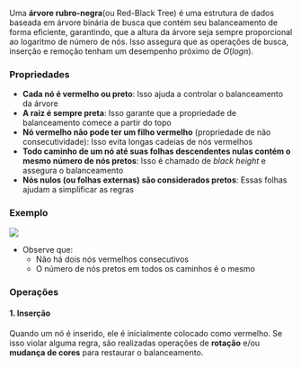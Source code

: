 Uma **árvore rubro-negra**(ou Red-Black Tree) é uma estrutura de dados baseada em árvore binária de busca que contém seu balanceamento de forma eficiente, garantindo, que a altura da árvore seja sempre proporcional ao logaritmo de número de nós. Isso assegura que as operações de busca, inserção e remoção tenham um desempenho próximo de $O(log n)$.

### Propriedades
- **Cada nó é vermelho ou preto**: Isso ajuda a controlar o balanceamento da árvore
- **A raiz é sempre preta**: Isso garante que a propriedade de balanceamento comece a partir do topo
- **Nó vermelho não pode ter um filho vermelho** (propriedade de não consecutividade): Isso evita longas cadeias de nós vermelhos
- **Todo caminho de um nó até suas folhas descendentes nulas contém o mesmo número de nós pretos**: Isso é chamado de *black height* e assegura o balanceamento
- **Nós nulos (ou folhas externas) são considerados pretos**: Essas folhas ajudam a simplificar as regras

### Exemplo

![](https://upload.wikimedia.org/wikipedia/commons/thumb/6/66/Red-black_tree_example.svg/500px-Red-black_tree_example.svg.png)

- Observe que:
	- Não há dois nós vermelhos consecutivos
	- O número de nós pretos em todos os caminhos é o mesmo

### Operações

#### 1. Inserção

Quando um nó é inserido, ele é inicialmente colocado como vermelho. Se isso violar alguma regra, são realizadas operações de **rotação** e/ou **mudança de cores** para restaurar o balanceamento.

